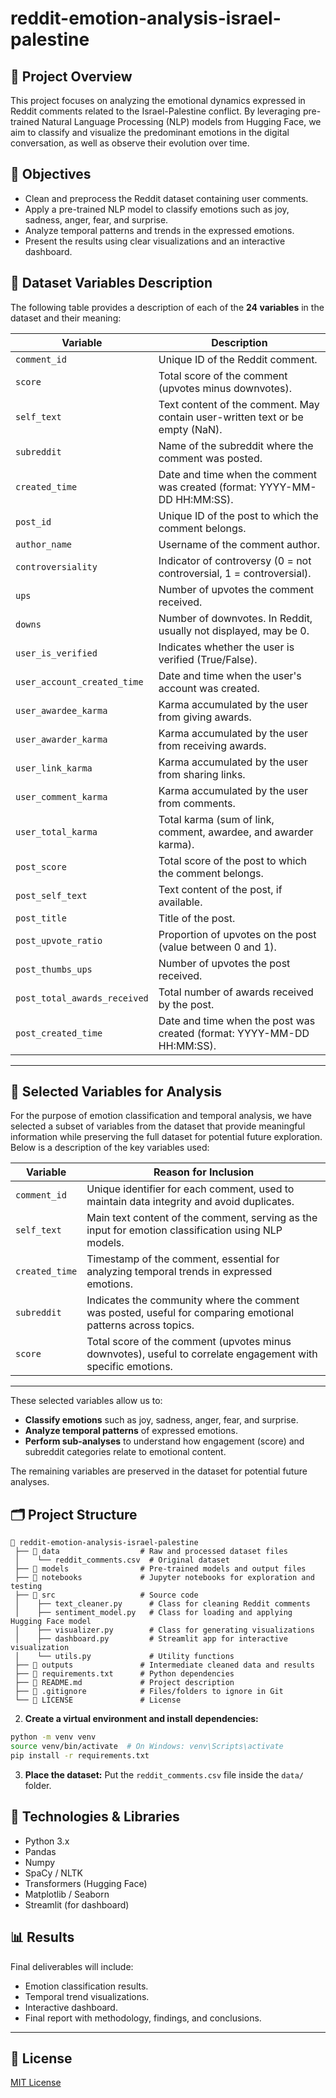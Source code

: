 # reddit-emotion-analysis-israel-palestine

## 📄 Project Overview

This project focuses on analyzing the emotional dynamics expressed in Reddit comments related to the Israel-Palestine conflict. By leveraging pre-trained Natural Language Processing (NLP) models from Hugging Face, we aim to classify and visualize the predominant emotions in the digital conversation, as well as observe their evolution over time.

## 🚀 Objectives

- Clean and preprocess the Reddit dataset containing user comments.
- Apply a pre-trained NLP model to classify emotions such as joy, sadness, anger, fear, and surprise.
- Analyze temporal patterns and trends in the expressed emotions.
- Present the results using clear visualizations and an interactive dashboard.

## 📖 Dataset Variables Description

The following table provides a description of each of the **24 variables** in the dataset and their meaning:

| **Variable**                   | **Description**                                                                                  |
|--------------------------------|--------------------------------------------------------------------------------------------------|
| `comment_id`                   | Unique ID of the Reddit comment.                                                                 |
| `score`                        | Total score of the comment (upvotes minus downvotes).                                            |
| `self_text`                    | Text content of the comment. May contain user-written text or be empty (NaN).                    |
| `subreddit`                    | Name of the subreddit where the comment was posted.                                              |
| `created_time`                 | Date and time when the comment was created (format: YYYY-MM-DD HH:MM:SS).                        |
| `post_id`                      | Unique ID of the post to which the comment belongs.                                              |
| `author_name`                  | Username of the comment author.                                                                  |
| `controversiality`             | Indicator of controversy (0 = not controversial, 1 = controversial).                            |
| `ups`                          | Number of upvotes the comment received.                                                          |
| `downs`                        | Number of downvotes. In Reddit, usually not displayed, may be 0.                                 |
| `user_is_verified`             | Indicates whether the user is verified (True/False).                                             |
| `user_account_created_time`    | Date and time when the user's account was created.                                               |
| `user_awardee_karma`           | Karma accumulated by the user from giving awards.                                                |
| `user_awarder_karma`           | Karma accumulated by the user from receiving awards.                                             |
| `user_link_karma`              | Karma accumulated by the user from sharing links.                                                |
| `user_comment_karma`           | Karma accumulated by the user from comments.                                                     |
| `user_total_karma`             | Total karma (sum of link, comment, awardee, and awarder karma).                                   |
| `post_score`                   | Total score of the post to which the comment belongs.                                            |
| `post_self_text`               | Text content of the post, if available.                                                          |
| `post_title`                   | Title of the post.                                                                               |
| `post_upvote_ratio`            | Proportion of upvotes on the post (value between 0 and 1).                                       |
| `post_thumbs_ups`              | Number of upvotes the post received.                                                             |
| `post_total_awards_received`   | Total number of awards received by the post.                                                     |
| `post_created_time`            | Date and time when the post was created (format: YYYY-MM-DD HH:MM:SS).                           |

---

## 🎯 Selected Variables for Analysis

For the purpose of emotion classification and temporal analysis, we have selected a subset of variables from the dataset that provide meaningful information while preserving the full dataset for potential future exploration. Below is a description of the key variables used:

| **Variable**            | **Reason for Inclusion**                                                                                     |
|------------------------|-------------------------------------------------------------------------------------------------------------|
| `comment_id`           | Unique identifier for each comment, used to maintain data integrity and avoid duplicates.                   |
| `self_text`            | Main text content of the comment, serving as the input for emotion classification using NLP models.          |
| `created_time`         | Timestamp of the comment, essential for analyzing temporal trends in expressed emotions.                    |
| `subreddit`            | Indicates the community where the comment was posted, useful for comparing emotional patterns across topics. |
| `score`                | Total score of the comment (upvotes minus downvotes), useful to correlate engagement with specific emotions.  |

---

These selected variables allow us to:
- **Classify emotions** such as joy, sadness, anger, fear, and surprise.
- **Analyze temporal patterns** of expressed emotions.
- **Perform sub-analyses** to understand how engagement (score) and subreddit categories relate to emotional content.

The remaining variables are preserved in the dataset for potential future analyses.


## 🗂 Project Structure

```
📂 reddit-emotion-analysis-israel-palestine
 ├── 📂 data                  # Raw and processed dataset files
 │    └── reddit_comments.csv  # Original dataset
 ├── 📂 models                # Pre-trained models and output files
 ├── 📂 notebooks             # Jupyter notebooks for exploration and testing
 ├── 📂 src                   # Source code
 │    ├── text_cleaner.py      # Class for cleaning Reddit comments
 │    ├── sentiment_model.py   # Class for loading and applying Hugging Face model
 │    ├── visualizer.py        # Class for generating visualizations
 │    ├── dashboard.py         # Streamlit app for interactive visualization
 │    └── utils.py             # Utility functions
 ├── 📂 outputs               # Intermediate cleaned data and results
 ├── 📜 requirements.txt      # Python dependencies
 ├── 📜 README.md             # Project description
 ├── 📜 .gitignore            # Files/folders to ignore in Git
 └── 📜 LICENSE               # License
```

2. **Create a virtual environment and install dependencies:**
```bash
python -m venv venv
source venv/bin/activate  # On Windows: venv\Scripts\activate
pip install -r requirements.txt
```

3. **Place the dataset:**
Put the `reddit_comments.csv` file inside the `data/` folder.

## 🧠 Technologies & Libraries

- Python 3.x
- Pandas
- Numpy
- SpaCy / NLTK
- Transformers (Hugging Face)
- Matplotlib / Seaborn
- Streamlit (for dashboard)

## 📊 Results

Final deliverables will include:
- Emotion classification results.
- Temporal trend visualizations.
- Interactive dashboard.
- Final report with methodology, findings, and conclusions.

---

## 📌 License

[MIT License](LICENSE)
